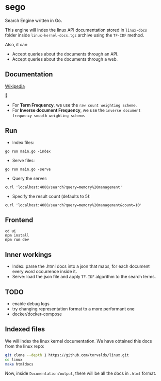 # sego
Search Engine written in Go.

This engine will index the linux API documentation stored in `linux-docs` folder inside `linux-kernel-docs.tgz` archive using the `TF-IDF` method.

Also, it can:
- Accept queries about the documents through an API.
- Accept queries about the documents through a web.

## Documentation
[Wikipedia](https://en.wikipedia.org/wiki/Tf%E2%80%93idf)

:notebook:
- For **Term Frequency**, we use the `raw count weighting scheme`.
- For **Inverse document Frequency**, we use the `inverse document frequency smooth weighting scheme`.

## Run
- Index files:
```shell
go run main.go -index
```

- Serve files:
```shell
go run main.go -serve
```

- Query the server:
```shell
curl 'localhost:4000/search?query=memory%20management'
```

- Specify the result count (defaults to 5):
```shell
curl 'localhost:4000/search?query=memory%20management&count=10'
```

## Frontend
```shell
cd ui
npm install
npm run dev
```

## Inner workings
- Index: parse the .html docs into a json that maps, for each document every word occurrence inside it.
- Serve: load the json file and apply `TF-IDF` algorithm to the search terms.

## TODO
- enable debug logs
- try changing representation format to a more performant one
- docker/docker-compose

## Indexed files
We will index the linux kernel documentation. We have obtained this docs from the linux repo:
```bash
git clone --depth 1 https://github.com/torvalds/linux.git
cd linux
make htmldocs
```

Now, inside `Documentation/output`, there will be all the docs in `.html` format.
